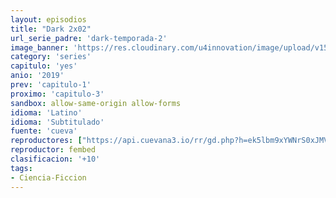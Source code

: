 ```yaml
---
layout: episodios
title: "Dark 2x02"
url_serie_padre: 'dark-temporada-2'
image_banner: 'https://res.cloudinary.com/u4innovation/image/upload/v1561171881/dark2banner-min_hmfg51.jpg'
category: 'series'
capitulo: 'yes'
anio: '2019'
prev: 'capitulo-1'
proximo: 'capitulo-3'
sandbox: allow-same-origin allow-forms
idioma: 'Latino'
idioma: 'Subtitulado'
fuente: 'cueva'
reproductores: ["https://api.cuevana3.io/rr/gd.php?h=ek5lbm9xYWNrS0xJMVp5b21KREk0dFBLbjVkaHhkRGdrOG1jbnBpUnhhS1Z4SUYvZGNiTDdaMm5mSnFremEva3JjdU1wSFdrbWRhd3NxR2lmTFMwdkpTU3FadVkyUT09"]
reproductor: fembed
clasificacion: '+10'
tags:
- Ciencia-Ficcion
---
```











